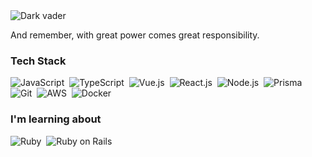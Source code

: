 <img alt="Dark vader" src="https://media4.giphy.com/media/8SxGru3XzElqg/giphy.gif" align="center"/>

And remember, with great power comes great responsibility.

### Tech Stack

![JavaScript](https://img.shields.io/badge/-JavaScript-ffffff?style=flat-square&logo=javascript&logoColor=black)&nbsp;
![TypeScript](https://img.shields.io/badge/-Typescript-ffffff?style=flat&logo=typescript&logoColor=black)&nbsp;
![Vue.js](https://img.shields.io/badge/-Vue.js-ffffff?style=flat&logo=vue.js&logoColor=black)&nbsp;
![React.js](https://img.shields.io/badge/-React.js-ffffff?style=flat&logo=react&logoColor=black)&nbsp;
![Node.js](https://img.shields.io/badge/-Node.js-ffffff?style=flat&logo=node.js&logoColor=black)&nbsp;
![Prisma](https://img.shields.io/badge/-Prisma-ffffff?style=flat&logo=prisma&logoColor=black)&nbsp;
![Git](https://img.shields.io/badge/-Git-ffffff?style=flat&logo=git&logoColor=black)&nbsp;
![AWS](https://img.shields.io/badge/-AWS-ffffff?style=flat&logo=amazon-aws&logoColor=black)&nbsp;
![Docker](https://img.shields.io/badge/-Docker-ffffff?style=flat&logo=docker&logoColor=black)&nbsp;

### I'm learning about
![Ruby](https://img.shields.io/badge/-Ruby-000000?style=flat&logo=ruby&logoColor=white)&nbsp;
![Ruby on Rails](https://img.shields.io/badge/-Rails-000000?style=flat&logo=rubyonrails&logoColor=white)&nbsp;

